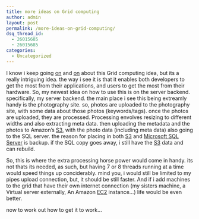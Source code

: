 ```yaml
---
title: more ideas on Grid computing
author: admin
layout: post
permalink: /more-ideas-on-grid-computing/
dsq_thread_id:
  - 26015685
  - 26015685
categories:
  - Uncategorized
---
```

I know i keep going <a class href="http://blog.lotas-smartman.net/archive/2007/03/04/alchemi-net-based-enterprise-grid.aspx">on</a> and <a class href="http://blog.lotas-smartman.net/archive/2007/03/11/grid-computing-why-i-want-to-play-with-this.aspx">on</a> about this Grid computing idea, but its a really intriguing idea. the way i see it is that it enables both developers to get the most from their applications, and users to get the most from their hardware. So, my newest idea on how to use this is on the server backend. specifically, my server backend. the main place i see this being extreamly handy is the photography site. so, photos are uploaded to the photography site, with some data about those photos (keywords/tags). once the photos are uploaded, they are processed. Processing envolves resizing to different widths and also extracting meta data. then uploading the metadata and the photos to Amazon&#8217;s [S3][1], with the photo data (including meta data) also going to the SQL server. the reason for placing in both <a class href="http://www.amazon.com/s3">S3</a> and [Microsoft SQL Server][2] is backup. if the SQL copy goes away, i still have the [S3][1] data and can rebuild. 

So, this is where the extra processing horse power would come in handy. its not thats its needed, as such, but having 7 or 8 threads running at a time would speed things up conciderably. mind you, i would still be limited to my pipes upload connection, but, it should be still faster. And if i add machines to the grid that have their own internet connection&nbsp;(my sisters machine, a Virtual server externally, An Amazon <a class href="http://www.amazon.com/ec2">EC2</a> instance&#8230;) life would be even better. 

now to work out how to get it to work&#8230;

 [1]: http://www.amazon.com/S3
 [2]: http://www.microsoft.com/sql